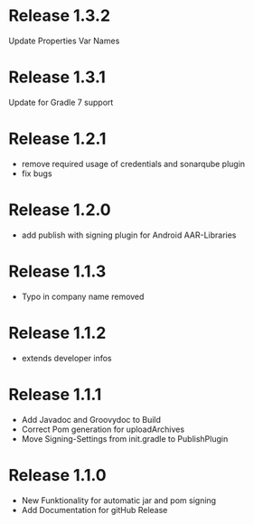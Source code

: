 # Release 1.3.2
Update Properties Var Names

# Release 1.3.1
Update for Gradle 7 support

# Release 1.2.1
- remove required usage of credentials and sonarqube plugin
 - fix bugs

# Release 1.2.0
- add publish with signing plugin for Android AAR-Libraries

# Release 1.1.3
- Typo in company name removed

# Release 1.1.2
- extends developer infos

# Release 1.1.1
- Add Javadoc and Groovydoc to Build
- Correct Pom generation for uploadArchives
- Move Signing-Settings from init.gradle to PublishPlugin

# Release 1.1.0
- New Funktionality for automatic jar and pom signing
- Add Documentation for gitHub Release

